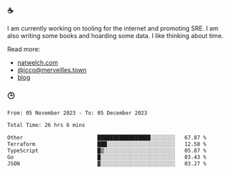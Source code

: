 ### ☕

I am currently working on tooling for the internet and promoting SRE. I am also writing some books and hoarding some data. I like thinking about time. 

Read more:

 - [natwelch.com](https://natwelch.com)
 - [@icco@merveilles.town](https://merveilles.town/@icco)
 - [blog](https://writing.natwelch.com)

### 🕒

<!--START_SECTION:waka-->

```txt
From: 05 November 2023 - To: 05 December 2023

Total Time: 26 hrs 6 mins

Other                        █████████████████░░░░░░░░   67.87 %
Terraform                    ███░░░░░░░░░░░░░░░░░░░░░░   12.58 %
TypeScript                   █▒░░░░░░░░░░░░░░░░░░░░░░░   05.87 %
Go                           █░░░░░░░░░░░░░░░░░░░░░░░░   03.43 %
JSON                         ▓░░░░░░░░░░░░░░░░░░░░░░░░   03.27 %
```

<!--END_SECTION:waka-->
